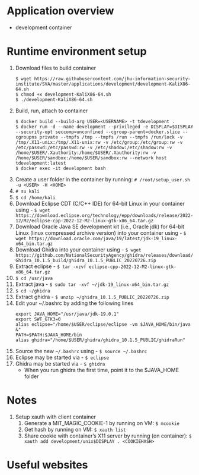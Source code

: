 # Application overview
* development container

# Runtime environment setup
1. Download files to build container
    ```
    $ wget https://raw.githubusercontent.com/jhu-information-security-institute/SVA/master/applications/development/development-KaliX86-64.sh
    $ chmod +x development-KaliX86-64.sh
    $ ./development-KaliX86-64.sh
    ```
1. Build, run, attach to container
    ```
    $ docker build --build-arg USER=<USERNAME> -t tdevelopment .
    $ docker run -d --name development --privileged -e DISPLAY=$DISPLAY --security-opt seccomp=unconfined --cgroup-parent=docker.slice --cgroupns private --tmpfs /tmp --tmpfs /run --tmpfs /run/lock -v /tmp/.X11-unix:/tmp/.X11-unix:rw -v /etc/group:/etc/group:rw -v /etc/passwd:/etc/passwd:rw -v /etc/shadow:/etc/shadow:rw -v /home/$USER/.Xauthority:/home/$USER/.Xauthority:rw -v /home/$USER/sandbox:/home/$USER/sandbox:rw --network host tdevelopment:latest
    $ docker exec -it development bash 
    ```
1. Create a user folder in the container by running: `# /root/setup_user.sh -u <USER> -H <HOME> `
1. `# su kali`
1. `$ cd /home/kali`
1. Download Eclipse CDT (C/C++ IDE) for 64-bit Linux in your container using - `$ wget https://download.eclipse.org/technology/epp/downloads/release/2022-12/M2/eclipse-cpp-2022-12-M2-linux-gtk-x86_64.tar.gz`
1. Download Oracle Java SE development kit (i.e., Oracle jdk) for 64-bit Linux (linux compressed archive version) into your container using - `$ wget https://download.oracle.com/java/19/latest/jdk-19_linux-x64_bin.tar.gz`
1. Download Ghidra into your container using - `$ wget https://github.com/NationalSecurityAgency/ghidra/releases/download/Ghidra_10.1.5_build/ghidra_10.1.5_PUBLIC_20220726.zip`
1. Extract eclipse - `$ tar -xzvf eclipse-cpp-2022-12-M2-linux-gtk-x86_64.tar.gz`
1. `$ cd /usr/java`
1. Extract java - `$ sudo tar -xvf ~/jdk-19_linux-x64_bin.tar.gz`
1. `$ cd ~/ghidra`
1. Extract ghidra - `$ unzip ~/ghidra_10.1.5_PUBLIC_20220726.zip`
1. Edit your ~/.bashrc by adding the following lines
    ```
    export JAVA_HOME="/usr/java/jdk-19.0.1"
    export SWT_GTK3=0
    alias eclipse="/home/$USER/eclipse/eclipse -vm $JAVA_HOME/bin/java &"
    PATH=$PATH:$JAVA_HOME/bin
    alias ghidra="/home/$USER/ghidra/ghidra_10.1.5_PUBLIC/ghidraRun"
    ```
1. Source the new `~/.bashrc` using - `$ source ~/.bashrc`
1. Eclipse may be started via - `$ eclipse`
1. Ghidra may be started via - `$ ghidra`
    * When you run ghidra the first time, point it to the $JAVA_HOME folder
# Notes
1. Setup xauth with client container
    1. Generate a MIT_MAGIC_COOKIE-1 by running on VM: `$ mcookie`
    1. Get <COOKIEHASH> hash by running on VM: `$ xauth list`
    1. Share cookie with container’s X11 server by running (on container): `$ xauth add development/unix$DISPLAY . <COOKIEHASH>`
# Useful websites
